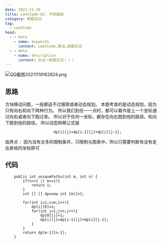 ```yaml
---
date: 2021-11-19
title: LeetCode-62. 不同路径
category: 刷题日记
tag:
  - LeetCode
head:
  - - meta
    - name: keywords
      content: LeetCode,算法,刷题日记
  - - meta
    - name: description
      content: 乐云一刷题日记！！！
---
```

![QQ截图20211119162824.png](https://leyunone-img.oss-cn-hangzhou.aliyuncs.com/image/2021-11-19/QQ截图20211119162824.png)
## 思路
方块移动问题，一般都逃不过搜索或者动态规划。
本题考查的是动态规划，因为只有向右和向下两种行为。
所以我们到任一一点时，都可以看作是上一个坐标通过向右或者向下跑过来。
所以对于任何一坐标，都存在向右跑到他的路径，和向下跑到他的路径。
所以动态转移公式是
```
                      dp[i][j]=dp[i-1][j]+dp[i][j-1];
```
临界点：
因为没有太多的限制条件，只限制与图表中，所以只需要判断有没有走出表格的坐标即可
## 代码
```
    public int uniquePaths(int m, int n) {
        if(n<=1 || m<=1){
            return 1;
        }
        int [] [] dp=new int [m][n];

        for(int i=1;i<m;i++){
            dp[i][0]=1;
            for(int j=1;j<n;j++){
                dp[0][j]=1;
                dp[i][j]=dp[i-1][j]+dp[i][j-1];
            }
        }
        return dp[m-1][n-1];
    }
```
